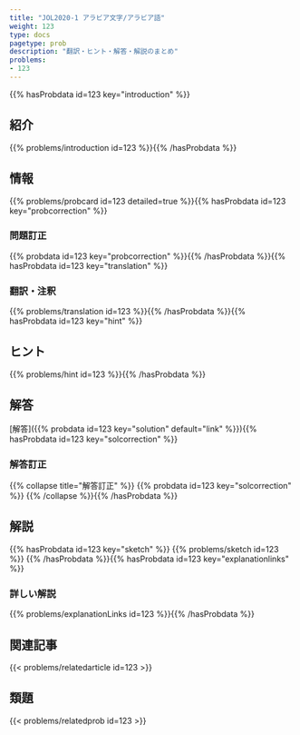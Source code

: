 ```yaml
---
title: "JOL2020-1 アラビア文字/アラビア語"
weight: 123
type: docs
pagetype: prob
description: "翻訳・ヒント・解答・解説のまとめ"
problems: 
- 123
---
```


{{% hasProbdata id=123 key="introduction" %}}

## 紹介

{{% problems/introduction id=123 %}}{{% /hasProbdata %}}

## 情報

{{% problems/probcard id=123 detailed=true %}}{{% hasProbdata id=123 key="probcorrection" %}}

### 問題訂正

{{% probdata id=123 key="probcorrection" %}}{{% /hasProbdata %}}{{% hasProbdata id=123 key="translation" %}}

### 翻訳・注釈

{{% problems/translation id=123 %}}{{% /hasProbdata %}}{{% hasProbdata id=123 key="hint" %}}

## ヒント

{{% problems/hint id=123 %}}{{% /hasProbdata %}}

## 解答

[解答]({{% probdata id=123 key="solution" default="link" %}}){{% hasProbdata id=123 key="solcorrection" %}}

### 解答訂正

{{% collapse title="解答訂正" %}}
{{% probdata id=123 key="solcorrection" %}}
{{% /collapse %}}{{% /hasProbdata %}}

## 解説

{{% hasProbdata id=123 key="sketch" %}}
{{% problems/sketch id=123 %}}
{{% /hasProbdata %}}{{% hasProbdata id=123 key="explanationlinks" %}}

### 詳しい解説

{{% problems/explanationLinks id=123 %}}{{% /hasProbdata %}}

## 関連記事

{{< problems/relatedarticle id=123 >}}

## 類題

{{< problems/relatedprob id=123 >}}
